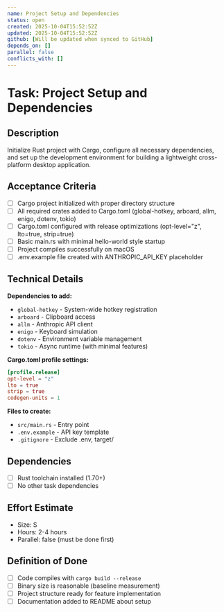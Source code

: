```yaml
---
name: Project Setup and Dependencies
status: open
created: 2025-10-04T15:52:52Z
updated: 2025-10-04T15:52:52Z
github: [Will be updated when synced to GitHub]
depends_on: []
parallel: false
conflicts_with: []
---
```


# Task: Project Setup and Dependencies

## Description
Initialize Rust project with Cargo, configure all necessary dependencies, and set up the development environment for building a lightweight cross-platform desktop application.

## Acceptance Criteria
- [ ] Cargo project initialized with proper directory structure
- [ ] All required crates added to Cargo.toml (global-hotkey, arboard, allm, enigo, dotenv, tokio)
- [ ] Cargo.toml configured with release optimizations (opt-level="z", lto=true, strip=true)
- [ ] Basic main.rs with minimal hello-world style startup
- [ ] Project compiles successfully on macOS
- [ ] .env.example file created with ANTHROPIC_API_KEY placeholder

## Technical Details
**Dependencies to add:**
- `global-hotkey` - System-wide hotkey registration
- `arboard` - Clipboard access
- `allm` - Anthropic API client
- `enigo` - Keyboard simulation
- `dotenv` - Environment variable management
- `tokio` - Async runtime (with minimal features)

**Cargo.toml profile settings:**
```toml
[profile.release]
opt-level = "z"
lto = true
strip = true
codegen-units = 1
```

**Files to create:**
- `src/main.rs` - Entry point
- `.env.example` - API key template
- `.gitignore` - Exclude .env, target/

## Dependencies
- [ ] Rust toolchain installed (1.70+)
- [ ] No other task dependencies

## Effort Estimate
- Size: S
- Hours: 2-4 hours
- Parallel: false (must be done first)

## Definition of Done
- [ ] Code compiles with `cargo build --release`
- [ ] Binary size is reasonable (baseline measurement)
- [ ] Project structure ready for feature implementation
- [ ] Documentation added to README about setup

